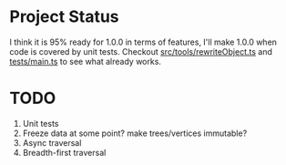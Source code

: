 # Project Status

I think it is 95% ready for 1.0.0 in terms of features, I'll make 1.0.0 when code is covered by unit tests.
Checkout [src/tools/rewriteObject.ts](src/tools/rewriteObject.ts) and [tests/main.ts](tests/main.ts) to see what already
works.

# TODO

1. Unit tests
2. Freeze data at some point? make trees/vertices immutable?
3. Async traversal
4. Breadth-first traversal
